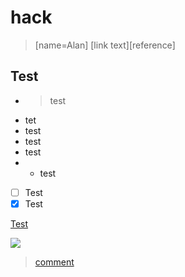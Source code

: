 # hack

> \[name=Alan\] \[link text\]\[reference\]

## Test

* > test
* tet
* test
* test
* test
* * test
* [ ] Test
* [x] Test

[Test](https://www.google.com)

![](https://i.imgur.com/mdI6myO.png)

> [comment](https://github.com/Yiya-Solutions/sample/tree/c6fc36b1d09641a59ba771b4e9ebbe9a3434c517/8UiSpXS7QjmKbyRfzyFqbQ/README.md)

